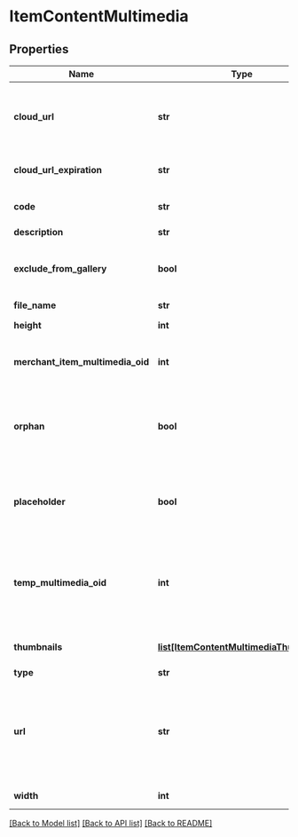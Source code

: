 # ItemContentMultimedia

## Properties
Name | Type | Description | Notes
------------ | ------------- | ------------- | -------------
**cloud_url** | **str** | URL where the image can be downloaded from the cloud | [optional] 
**cloud_url_expiration** | **str** | Expiration date of the cloud URL | [optional] 
**code** | **str** | Code assigned to the file | [optional] 
**description** | **str** | Description | [optional] 
**exclude_from_gallery** | **bool** | True to exclude from multimedia gallery | [optional] 
**file_name** | **str** | File name | [optional] 
**height** | **int** | Height of the image | [optional] 
**merchant_item_multimedia_oid** | **int** | Item multimedia object identifier | [optional] 
**orphan** | **bool** | True if the multimedia is an orphan of the active StoreFront themes | [optional] 
**placeholder** | **bool** | True if the object is a place holder that can be populated | [optional] 
**temp_multimedia_oid** | **int** | Temporary multimedia object identifier assigned if uploading new multimedia | [optional] 
**thumbnails** | [**list[ItemContentMultimediaThumbnail]**](ItemContentMultimediaThumbnail.md) | Thumbnails of this image | [optional] 
**type** | **str** | Type of file | [optional] 
**url** | **str** | URL to download file (on new multimedia record this can be a URL for UltraCart to fetch) | [optional] 
**width** | **int** | Width of the image | [optional] 

[[Back to Model list]](../README.md#documentation-for-models) [[Back to API list]](../README.md#documentation-for-api-endpoints) [[Back to README]](../README.md)


